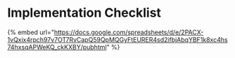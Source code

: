 # Implementation Checklist

{% embed url="https://docs.google.com/spreadsheets/d/e/2PACX-1vQxix4rpch97v7OT7RvCapQ59QpMQGyFtEURER4sd2ifbjAbqYBF1k8xc4hs74hxsqAPWeKQ_ckKXBY/pubhtml" %}
